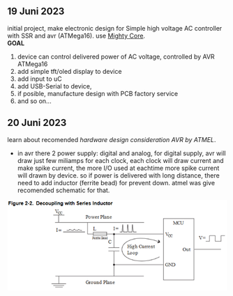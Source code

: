 ## **19 Juni 2023**  
initial project, 
make electronic design for Simple high voltage AC controller with SSR and avr (ATMega16). use [Mighty Core](https://github.com/MCUdude/MightyCore).   
**GOAL**
  1. device can control delivered power of AC voltage, controlled by AVR ATMega16
  2. add simple tft/oled display to device
  3. add input to uC
  4. add USB-Serial to device, 
  5. if posible, manufacture design with PCB factory service
  6. and so on...
## **20 Juni 2023**  
learn about recomended _hardware design consideration AVR by ATMEL_.
- in avr there 2 power supply: digital and analog, for digital supply, avr will draw just few miliamps for each clock, each clock will draw current and make spike current, the more I/O used at eachtime more spike current will drawn by device. so if power is delivered with long distance, there need to add inductor (ferrite bead) for prevent down. atmel was give recomended schematic for that.

![digital supply recomended by atmel](img/fig1_digitalSupply.png )

